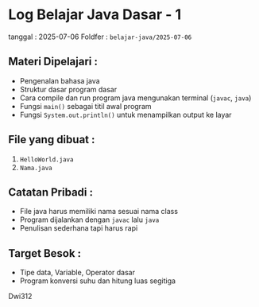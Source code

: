 # Log Belajar Java Dasar - 1
tanggal : 2025-07-06
Foldfer : `belajar-java/2025-07-06`

## Materi Dipelajari :
- Pengenalan bahasa java
- Struktur dasar program dasar
- Cara compile dan run program java mengunakan terminal (`javac`, `java`)
- Fungsi `main()` sebagai titil awal program
- Fungsi `System.out.println()` untuk menampilkan output ke layar

## File yang dibuat :
1. `HelloWorld.java`
2. `Nama.java`

## Catatan Pribadi :
- File java harus memiliki nama sesuai nama class
- Program dijalankan dengan `javac` lalu `java`
- Penulisan sederhana tapi harus rapi

## Target Besok :
- Tipe data, Variable, Operator dasar
- Program konversi suhu dan hitung luas segitiga


Dwi312